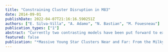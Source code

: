 ```yaml
---
title: "Constraining Cluster Disruption in M83"
date: 2014-09-01
publishDate: 2022-04-07T21:16:16.590251Z
authors: ["E. Silva-Villa", "A. Adamo", "N. Bastian", "M. Fouesneau"]
publication_types: ["1"]
abstract: "Currently two contrasting models have been put forward to explain cluster disruption. These models are known as Mass Independent Disruption (MID) and Mass Dependent Disruption (MDD) models. Here we will shortly introduce the two models and present the latest observational results obtained in the field. We will focus on the results achieved us- ing the new and unprecedented Hubble Space Telescope-WFC3 dataset of the face-on, spiral galaxy M83. The dataset, composed of 7 different fields, covers the galaxy up to a radius of ensuremath∼8 kpc, and is used to construct one of the most complete and systematic star cluster catalogues for a galaxy in the local universe. The cluster properties were estimated comparing the photometry (NUV and optical) with Single Stellar Population (SSP) models. If the age distribution is approximated by a single power-law, we find indices between -0.6 and 0 for the seven fields (independently of the binning used), finding a systematic trend with the local environment. Additionally, our results are inconsistent with the expected slope of ensuremath∼1 from the MID model, showing to be flatter. The combination of our results with the M31 galaxy (The Panchromatic Hubble Andromeda Treasury program), and the LMC (Baumgardt et al. 2013), is starting to guide the global understanding on star cluster disruption, and how these systems are strongly correlated with the local environment where they were formed."
featured: false
publication: "*Massive Young Star Clusters Near and Far: From the Milky Way to Reionization*"
---
```


